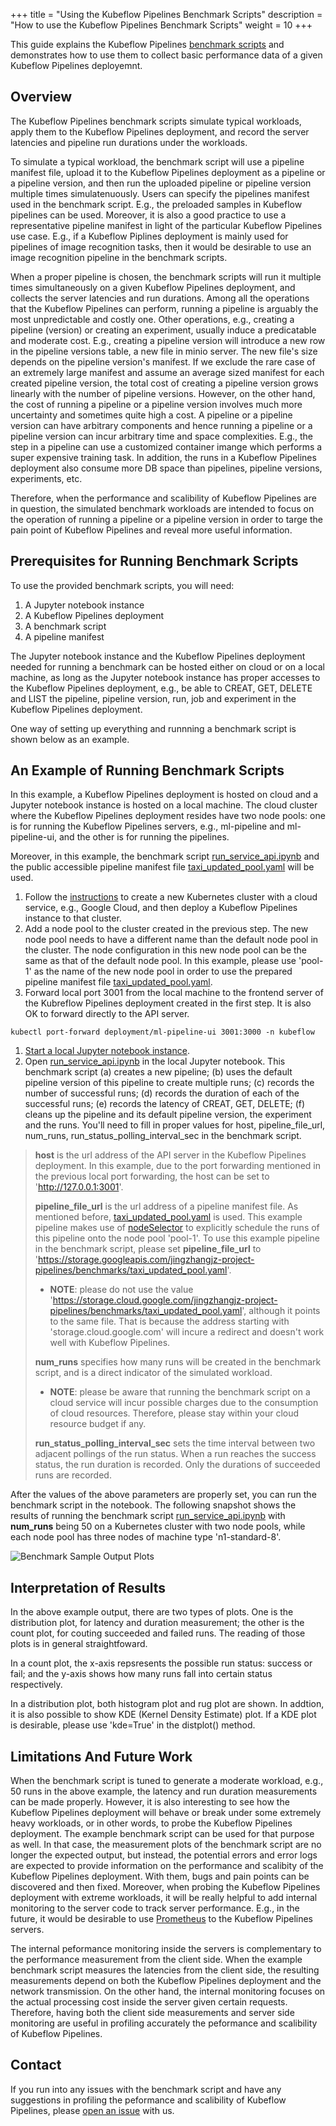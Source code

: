 +++
title = "Using the Kubeflow Pipelines Benchmark Scripts"
description = "How to use the Kubeflow Pipelines Benchmark Scripts"
weight = 10
+++

This guide explains the Kubeflow Pipelines [benchmark scripts](https://github.com/kubeflow/pipelines/tree/master/tools/benchmarks)
and demonstrates how to use them to collect basic performance data of a given
Kubeflow Pipelines deployemnt.

## Overview

The Kubeflow Pipelines benchmark scripts simulate typical workloads, apply them
to the Kubeflow Pipelines deployment, and record the server latencies and
pipeline run durations under the workloads.

To simulate a typical workload, the benchmark script will use a pipeline
manifest file, upload it to the Kubeflow Pipelines deployment as a pipeline or
a pipeline version, and then run the uploaded pipeline or pipeline version
multiple times simulatenuously. Users can specify the pipelines manifest used in
the benchmark script. E.g., the preloaded samples in Kubeflow pipelines can be
used. Moreover, it is also a good practice to use a representative pipeline
manifest in light of the particular Kubeflow Pipelines use case. E.g., if a
Kubeflow Piplines deployment is mainly used for pipelines of image recognition
tasks, then it would be desirable to use an image recognition pipeline in the
benchmark scripts.

When a proper pipeline is chosen, the benchmark scripts will run it multiple
times simultaneously on a given Kubeflow Pipelines deployment, and collects the
server latencies and run durations. Among all the operations that the Kubeflow
Pipelines can perform, running a pipeline is arguably the most unpredictable and
costly one. Other operations, e.g., creating a pipeline (version) or creating an
experiment, usually induce a predicatable and moderate cost. E.g., creating a
pipeline version will introduce a new row in the pipeline versions table, a new
file in minio server. The new file's size depends on the pipeline version's
manifest. If we exclude the rare case of an extremely large manifest and assume
an average sized manifest for each created pipeline version, the total cost of
creating a pipeline version grows linearly with the number of pipeline versions.
However, on the other hand, the cost of running a pipeline or a pipeline version
involves much more uncertainty and sometimes quite high a cost. A pipeline or a
pipeline version can have arbitrary components and hence running a pipeline or a
pipeline version can incur arbitrary time and space complexities. E.g., the step
in a pipeline can use a customized container imange which performs a super
expensive training task. In addition, the runs in a Kubeflow Pipelines deployment
also consume more DB space than pipelines, pipeline versions, experiments, etc.

Therefore, when the performance and scalibility of Kubeflow Pipelines are in
question, the simulated benchmark workloads are intended to focus on the
operation of running a pipeline or a pipeline version in order to targe the pain
point of Kubeflow Pipelines and reveal more useful information.

## Prerequisites for Running Benchmark Scripts

To use the provided benchmark scripts, you will need:

1. A Jupyter notebook instance
1. A Kubeflow Pipelines deployment
1. A benchmark script
1. A pipeline manifest

The Jupyter notebook instance and the Kubeflow Pipelines deployment needed for
running a benchmark can be hosted either on cloud or on a local machine, as long
as the Jupyter notebook instance has proper accesses to the Kubeflow Pipelines
deployment, e.g., be able to CREAT, GET, DELETE and LIST the pipeline, pipeline
version, run, job and experiment in the Kubeflow Pipelines deployment.

One way of setting up everything and runnning a benchmark script is shown below
as an example.

## An Example of Running Benchmark Scripts

In this example, a Kubeflow Pipelines deployment is hosted on cloud and a
Jupyter notebook instance is hosted on a local machine. The cloud cluster where
the Kubeflow Pipelines deployment resides have two node pools: one is for
running the Kubeflow Pipelines servers, e.g., ml-pipeline and ml-pipeline-ui,
and the other is for running the pipelines.

Moreover, in this example, the benchmark script [run_service_api.ipynb](https://github.com/jingzhang36/pipelines/blob/different_tools/tools/benchmarks/run_service_api.ipynb)
and the public accessible pipeline manifest file [taxi_updated_pool.yaml](https://storage.googleapis.com/jingzhangjz-project-pipelines/benchmarks/taxi_updated_pool.yaml)
will be used.

1. Follow the [instructions](https://www.kubeflow.org/docs/pipelines/installation/standalone-deployment/)
to create a new Kubernetes cluster with a cloud service, e.g., Google Cloud, and
then deploy a Kubeflow Pipelines instance to that cluster.
1. Add a node pool to the cluster created in the previous step. The new node
pool needs to have a different name than the default node pool in the cluster.
The node configuration in this new node pool can be the same as that of the
default node pool. In this example, please use 'pool-1' as the name of the new
node pool in order to use the prepared pipeline manifest file [taxi_updated_pool.yaml](https://storage.googleapis.com/jingzhangjz-project-pipelines/benchmarks/taxi_updated_pool.yaml).
1. Forward local port 3001 from the local machine to the frontend server of the
Kubreflow Pipelines deployment created in the first step. It is also OK to
forward directly to the API server.
```
kubectl port-forward deployment/ml-pipeline-ui 3001:3000 -n kubeflow
```
1. [Start a local Jupyter notebook instance](https://jupyter.org/install.html).
1. Open [run_service_api.ipynb](https://github.com/jingzhang36/pipelines/blob/different_tools/tools/benchmarks/run_service_api.ipynb)
in the local Jupyter notebook. This benchmark script (a) creates a new pipeline;
(b) uses the default pipeline version of this pipeline to create multiple runs;
(c) records the number of successful runs; (d) records the duration of each of
the successful runs; (e) records the latency of CREAT, GET, DELETE; (f) cleans
up the pipeline and its default pipeline version, the experiment and the runs.
You'll need to fill in proper values for host, pipeline_file_url, num_runs,
run_status_polling_interval_sec in the benchmark script.
> **host** is the url address of the API server in the Kubeflow Pipelines
deployment. In this example, due to the port forwarding mentioned in the
previous local port forwarding, the host can be set to 'http://127.0.0.1:3001'.
>
> **pipeline_file_url** is the url address of a pipeline manifest file. As
mentioned before, [taxi_updated_pool.yaml](https://storage.googleapis.com/jingzhangjz-project-pipelines/benchmarks/taxi_updated_pool.yaml)
is used. This example pipeline makes use of [nodeSelector](https://kubernetes.io/docs/concepts/scheduling-eviction/assign-pod-node/#nodeselector)
to explicitly schedule the runs of this pipeline onto the node pool 'pool-1'.
To use this example pipeline in the benchmark script, please set
**pipeline_file_url** to 'https://storage.googleapis.com/jingzhangjz-project-pipelines/benchmarks/taxi_updated_pool.yaml'.
> - **NOTE**: please do not use the value 'https://storage.cloud.google.com/jingzhangjz-project-pipelines/benchmarks/taxi_updated_pool.yaml',
although it points to the same file. That is because the address starting with
'storage.cloud.google.com' will incure a redirect and doesn't work well with
Kubeflow Pipelines.
>
> **num_runs** specifies how many runs will be created in the benchmark script,
and is a direct indicator of the simulated workload.
> - **NOTE**: please be aware that running the benchmark script on a cloud
service will incur possible charges due to the consumption of cloud resources.
Therefore, please stay within your cloud resource budget if any.
>
> **run_status_polling_interval_sec** sets the time interval between two
adjacent pollings of the run status. When a run reaches the success status, the
run duration is recorded. Only the durations of succeeded runs are recorded.

After the values of the above parameters are properly set, you can run the
benchmark script in the notebook. The following snapshot shows the
results of running the benchmark script [run_service_api.ipynb](https://github.com/jingzhang36/pipelines/blob/different_tools/tools/benchmarks/run_service_api.ipynb)
with **num_runs** being 50 on a Kubernetes cluster with two node pools, while
each node pool has three nodes of machine type 'n1-standard-8'.

<img src="/docs/images/benchmark-snapshot-1.png"
alt="Benchmark Sample Output Plots"
class="mt-3 mb-3 border border-info rounded">

## Interpretation of Results

In the above example output, there are two types of plots. One is the
distribution plot, for latency and duration measurement; the other is the count
plot, for couting succeeded and failed runs. The reading of those plots is in
general straightfoward.

In a count plot, the x-axis repsresents the possible run status: success or fail;
and the y-axis shows how many runs fall into certain status respectively.

In a distribution plot, both histogram plot and rug plot are shown. In addtion,
it is also possible to show KDE (Kernel Density Estimate) plot. If a KDE plot is
desirable, please use 'kde=True' in the distplot() method.

## Limitations And Future Work

When the benchmark script is tuned to generate a moderate workload, e.g., 50
runs in the above example, the latency and run duration measurements can be
made properly. However, it is also interesting to see how the Kubeflow Pipelines
deployment will behave or break under some extremely heavy workloads, or in
other words, to probe the Kubeflow Pipelines deployment. The example benchmark
script can be used for that purpose as well. In that case, the measurement plots
of the benchmark script are no longer the expected output, but instead, the
potential errors and error logs are expected to provide information on the
performance and scalibity of the Kubeflow Pipelines deployment. With them, bugs
and pain points can be discovered and then fixed. Moreover, when probing the
Kubeflow Pipelines deployment with extreme workloads, it will be really helpful
to add internal monitoring to the server code to track server performance. E.g.,
in the future, it would be desirable to use [Prometheus](https://prometheus.io/)
to the Kubeflow Pipelines servers.

The internal peformance monitoring inside the servers is complementary to the
performance measurement from the client side. When the example benchmark script
measures the latencies from the client side, the resulting measurements depend
on both the Kubeflow Pipelines deployment and the network transmission. On the
other hand, the internal monitoring focuses on the actual processing cost inside
the server given certain requests. Therefore, having both the client side
measurements and server side monitoring are useful in profiling accurately the
peformance and scalibility of Kubeflow Pipelines.

## Contact

If you run into any issues with the benchmark script and have any suggestions in
profiling the peformance and scalibility of Kubeflow Pipelines, please [open an
issue](https://github.com/kubeflow/pipelines/issues/new) with us.